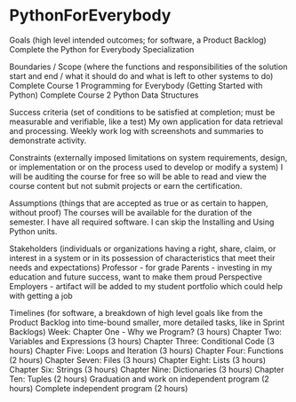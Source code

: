 # PythonForEverybody
Goals (high level intended outcomes; for software, a Product Backlog)
Complete the Python for Everybody Specialization

Boundaries / Scope (where the functions and responsibilities of the solution start and end / what it should do and what is left to other systems to do)
Complete Course 1 Programming for Everybody (Getting Started with Python) 
Complete Course 2 Python Data Structures

Success criteria (set of conditions to be satisfied at completion; must be measurable and verifiable, like a test)
My own application for data retrieval and processing.
Weekly work log with screenshots and summaries to demonstrate activity.

Constraints (externally imposed limitations on system requirements, design, or implementation or on the process used to develop or modify a system)
I will be auditing the course for free so will be able to read and view the course content but not submit projects or earn the certification.

Assumptions (things that are accepted as true or as certain to happen, without proof)
The courses will be available for the duration of the semester.
I have all required software.
I can skip the Installing and Using Python units.

Stakeholders (individuals or organizations having a right, share, claim, or interest in a system or in its possession of characteristics that meet their needs and expectations)
Professor - for grade
Parents - investing in my education and future success, want to make them proud
Perspective Employers - artifact will be added to my student portfolio which could help with getting a job

Timelines (for software, a breakdown of high level goals like from the Product Backlog into time-bound smaller, more detailed tasks, like in Sprint Backlogs)
Week: 
Chapter One - Why we Program? (3 hours)
Chapter Two: Variables and Expressions (3 hours)
Chapter Three: Conditional Code (3 hours)
Chapter Five: Loops and Iteration (3 hours)
Chapter Four: Functions (2 hours)
Chapter Seven: Files (3 hours)
Chapter Eight: Lists (3 hours)
Chapter Six: Strings (3 hours)
Chapter Nine: Dictionaries (3 hours)
Chapter Ten: Tuples (2 hours)
Graduation and work on independent program (2 hours)
Complete independent program (2 hours)
